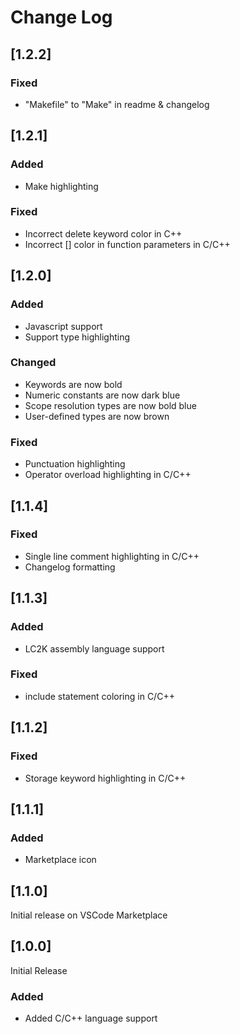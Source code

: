 # Change Log
<!-- 
Added: for new features.
Changed: for changes in existing functionality.
Deprecated: for soon-to-be removed features.
Removed: for now removed features.
Fixed: for any bug fixes.
Security: in case of vulnerabilities. 
-->

## [1.2.2]
### Fixed
- "Makefile" to "Make" in readme & changelog

## [1.2.1]
### Added
- Make highlighting
### Fixed
- Incorrect delete keyword color in C++
- Incorrect [] color in function parameters in C/C++

## [1.2.0]
### Added
- Javascript support
- Support type highlighting
### Changed
- Keywords are now bold
- Numeric constants are now dark blue
- Scope resolution types are now bold blue
- User-defined types are now brown
### Fixed
- Punctuation highlighting
- Operator overload highlighting in C/C++

## [1.1.4]
### Fixed
- Single line comment highlighting in C/C++
- Changelog formatting

## [1.1.3]
### Added
- LC2K assembly language support
### Fixed
- include statement coloring in C/C++

## [1.1.2]
### Fixed
- Storage keyword highlighting in C/C++

## [1.1.1]
### Added
- Marketplace icon

## [1.1.0]
Initial release on VSCode Marketplace

## [1.0.0]
Initial Release
### Added
- Added C/C++ language support








